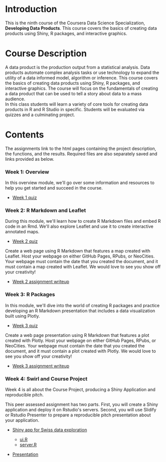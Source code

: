 # Introduction
This is the ninth course of the Coursera Data Science Specialization, **Developing Data Products**. This course covers the basics of creating data products using Shiny, R packages, and interactive graphics. 

# Course Description
A data product is the production output from a statistical analysis. Data products automate complex analysis tasks or use technology to expand the utility of a data informed model, algorithm or inference. This course covers the basics of creating data products using Shiny, R packages, and interactive graphics. The course will focus on the fundamentals of creating a data product that can be used to tell a story about data to a mass audience.  
In this class students will learn a variety of core tools for creating data products in R and R Studio in specific. Students will be evaluated via quizzes and a culminating project.

# Contents
The assignments link to the html pages containing the project description, the functions, and the results. Required files are also separately saved and links provided as below.

### Week 1: Overview
In this overview module, we'll go over some information and resources to help you get started and succeed in the course.

- [Week 1 quiz](https://kartikeyhadiya-clg.github.io/CourseraAssignments/Data%20Science%20Johns%20Hopkins%20University/Course09_DataProducts/W1Quiz.html)

### Week 2: R Markdown and Leaflet
During this module, we'll learn how to create R Markdown files and embed R code in an Rmd. We'll also explore Leaflet and use it to create interactive annotated maps.

- [Week 2 quiz](https://kartikeyhadiya-clg.github.io/CourseraAssignments/Data%20Science%20Johns%20Hopkins%20University/Course09_DataProducts/W2Quiz.html)

Create a web page using R Markdown that features a map created with Leaflet. Host your webpage on either GitHub Pages, RPubs, or NeoCities.  
Your webpage must contain the date that you created the document, and it must contain a map created with Leaflet. We would love to see you show off your creativity!

- [Week 2 assignment writeup](https://kartikeyhadiya-clg.github.io/CourseraAssignments/Data%20Science%20Johns%20Hopkins%20University/Course09_DataProducts/W2Hw.html)

### Week 3: R Packages
In this module, we'll dive into the world of creating R packages and practice developing an R Markdown presentation that includes a data visualization built using Plotly.

- [Week 3 quiz](https://kartikeyhadiya-clg.github.io/CourseraAssignments/Data%20Science%20Johns%20Hopkins%20University/Course09_DataProducts/W3Quiz.html)

Create a web page presentation using R Markdown that features a plot created with Plotly. Host your webpage on either GitHub Pages, RPubs, or NeoCities. Your webpage must contain the date that you created the document, and it must contain a plot created with Plotly. We would love to see you show off your creativity!

- [Week 3 assignment writeup](https://kartikeyhadiya-clg.github.io/CourseraAssignments/Data%20Science%20Johns%20Hopkins%20University/Course09_DataProducts/W3Hw.html)

### Week 4: Swirl and Course Project
Week 4 is all about the Course Project, producing a Shiny Application and reproducible pitch.

This peer assessed assignment has two parts. First, you will create a Shiny application and deploy it on Rstudio's servers. Second, you will use Slidify or Rstudio Presenter to prepare a reproducible pitch presentation about your application.

- [Shiny app for Swiss data exploration](https://kartikeyhadiya.shinyapps.io/shinyapp/)
  - [ui.R](https://github.com/kartikeyhadiya-clg/CourseraAssignments/blob/main/Data%20Science%20Johns%20Hopkins%20University/Course09_DataProducts/ui.R)
  - [server.R](https://github.com/kartikeyhadiya-clg/CourseraAssignments/blob/main/Data%20Science%20Johns%20Hopkins%20University/Course09_DataProducts/server.R)

- [Presentation](https://kartikeyhadiya-clg.github.io/CourseraAssignments/Data%20Science%20Johns%20Hopkins%20University/Course09_DataProducts/presentation.html#1)

